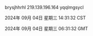 brysjhhrhl 219.139.196.164 yqqlmgsycl

2024年 09月 04日 星期三 14:31:32 CST

2024年 09月 04日 星期三 06:31:32 GMT
